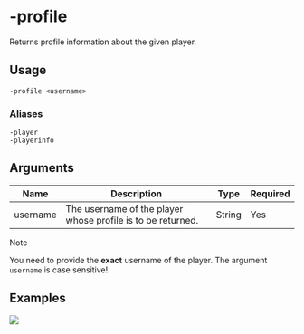 # -profile

Returns profile information about the given player.

## Usage

```
-profile <username>
```

### Aliases

```
-player
-playerinfo
```

## Arguments

| Name     | Description                                                 | Type   | Required |
| -------- | ----------------------------------------------------------- | ------ | -------- |
| username | The username of the player whose profile is to be returned. | String | Yes      |

> [!NOTE]
> You need to provide the **exact** username of the player. The argument `username` is case sensitive!

## Examples

![](https://user-images.githubusercontent.com/111157596/229905204-0866a11c-706b-4208-9c6a-b7312f4b4725.png)
